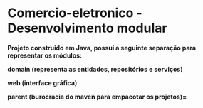 Comercio-eletronico - Desenvolvimento modular
=====

<b>Projeto construido em Java, possui a seguinte separação para representar os módulos:</b>

<b>domain (representa as entidades, repositórios e serviços)</b>
<br>

<b>web (interface gráfica)</b>
<br>

<b>parent (burocracia do maven para empacotar os projetos)=
